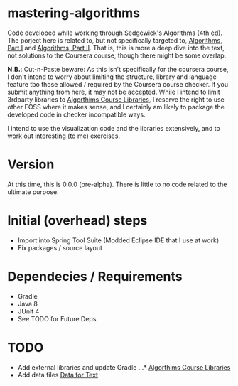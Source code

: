 # mastering-algorithms
Code developed while working through Sedgewick's Algorithms (4th ed). The porject here is related to, but not specifically targeted to, [Algorithms, Part I](https://www.coursera.org/learn/algorithms-part1) and [Algorithms, Part II](https://www.coursera.org/learn/algorithms-part2). That is, this is more a deep dive into the text, not solutions to the Coursera course, though there might be some overlap. 

**N.B.**: Cut-n-Paste beware: As this isn't specifically for the coursera course, I don't intend to worry about limiting the structure, library and language feature tbo those allowed / required by the Coursera course checker. If you submit anything from here, it may not be accepted. While I intend to limit 3rdparty libraries to [Algorthims Course Libraries](https://github.com/kevin-wayne/algs4), I reserve the right to use other FOSS where it makes sense, and I certainly am likely to package the developed code in checker incompatible ways.

I intend to use the visualization code and the libraries extensively, and to work out interesting (to me) exercises.

# Version
At this time, this is 0.0.0 (pre-alpha). There is little to no code related to the ultimate purpose.

# Initial (overhead) steps  
* Import into Spring Tool Suite (Modded Eclipse IDE that I use at work)
* Fix packages / source layout

# Dependecies / Requirements
* Gradle
* Java 8
* JUnit 4
* See TODO for Future Deps
  
# TODO
* Add external libraries and update Gradle
...* [Algorthims Course Libraries](https://github.com/kevin-wayne/algs4)
* Add data files [Data for Text](https://algs4.cs.princeton.edu/code/algs4-data.zip)
